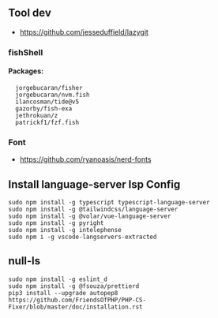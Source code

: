## Tool dev

- https://github.com/jesseduffield/lazygit

### fishShell

#### Packages:
```
  jorgebucaran/fisher
  jorgebucaran/nvm.fish
  ilancosman/tide@v5
  gazorby/fish-exa
  jethrokuan/z
  patrickf1/fzf.fish
```

### Font

- https://github.com/ryanoasis/nerd-fonts

## Install language-server lsp Config

```
sudo npm install -g typescript typescript-language-server
sudo npm install -g @tailwindcss/language-server
sudo npm install -g @volar/vue-language-server
sudo npm install -g pyright
sudo npm install -g intelephense
sudo npm i -g vscode-langservers-extracted
```

## null-ls

```
sudo npm install -g eslint_d
sudo npm install -g @fsouza/prettierd
pip3 install --upgrade autopep8
https://github.com/FriendsOfPHP/PHP-CS-Fixer/blob/master/doc/installation.rst
```
